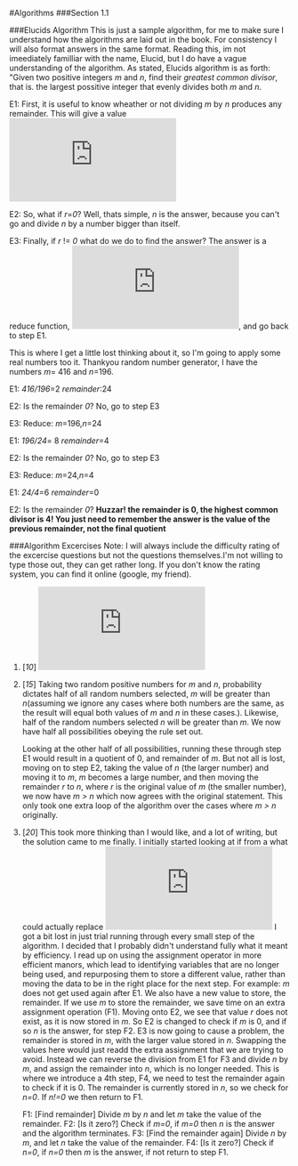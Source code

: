#Algorithms
###Section 1.1

###Elucids Algorithm
This is just a sample algorithm, for me to make sure I understand how the algorithms are laid out in the book. For consistency I will also format answers in the same format.
Reading this, im not imeediately familliar with the name, Elucid, but I do have a vague understanding of the algorithm.
As stated, Elucids algorithm is as forth: "Given two positive integers _m_ and _n_, find their _greatest common divisor_, that is. the largest possitive integer that evenly divides both _m_ and _n_.

E1: First, it is useful to know wheather or not dividing _m_ by _n_ produces any remainder. This will give a value ![equation](http://latex.codecogs.com/gif.latex?0%20%5Cleq%20r%3C%20n)

E2: So, what if _r_=_0_? Well, thats simple, _n_ is the answer, because you can't go and divide _n_ by a number bigger than itself.

E3: Finally, if _r_ != _0_ what do we do to find the answer? The answer is a reduce function, ![equation2](http://latex.codecogs.com/gif.latex?m%5Cleftarrow%26%20n%2C%26%20n%26%20%5Cleftarrow%26%20r), and go back to step E1.

This is where I get a little lost thinking about it, so I'm going to apply some real numbers too it. 
Thankyou random number generator, I have the numbers _m_= 416 and _n_=196.

E1: _416/196_=2 _remainder_:24

E2: Is the remainder _0_? No, go to step E3

E3: Reduce: _m_=196,_n_=24

E1: _196/24_= 8 _remainder_=4

E2: Is the remainder _0_? No, go to step E3

E3: Reduce: _m_=24,_n_=4

E1: _24/4_=6 _remainder_=0

E2: Is the remainder _0_? **Huzzar! the remainder is 0, the highest common divisor is 4! You just need to remember the answer is the value of the previous remainder, not the final quotient**

###Algorithm Excercises
Note: I will always include the difficulty rating of the excercise questions but not the questions themselves.I'm not willing to type those out, they can get rather long. If you don't know the rating system, you can find it online (google, my friend).

1. [_10_] ![equation3](http://latex.codecogs.com/gif.latex?%5Cdpi%7B120%7D%20%5Clarge%20t%5Cleftarrow%20a%20%2C%20a%5Cleftarrow%20b%20%2C%20b%5Cleftarrow%20c%20%2C%20c%5Cleftarrow%20d%20%2C%20d%5Cleftarrow%20t)

2. [_15_] Taking two random positive numbers for _m_ and _n_, probability dictates half of all random numbers selected, _m_ will be greater than _n_(assuming we ignore any cases where both numbers are the same, as the result will equal both values of _m_ and _n_ in these cases.). Likewise, half of the random numbers selected _n_ will be greater than _m_.  We now have half all possibilities obeying the rule set out. 

    Looking at the other half of all possibilities, running these through step E1 would result in a quotient of 0, and remainder of _m_. But not all is lost, moving on to step E2, taking the value of _n_ (the larger number) and moving it to _m_, _m_ becomes a large number, and then moving the remainder _r_ to _n_, where _r_ is the original value of _m_ (the smaller number), we now have _m > n_ which now agrees with the original statement. This only took one extra loop of the algorithm over the cases where _m > n_ originally.

3. [_20_] This took more thinking than I would like, and a lot of writing, but the solution came to me finally.
    I initially started looking at if from a what could actually replace ![equation4](http://latex.codecogs.com/gif.latex?m%5Cleftarrow%266%20n) I got a bit lost in just trial running through every small step of the algorithm. I decided that I probably didn't understand fully what it meant by efficiency. I read up on using the assignment operator in more efficient manors, which lead to identifying variables that are no longer being used, and repurposing them to store a different value, rather than moving the data to be in the right place for the next step. 
    For example: _m_ does not get used again after E1. We also have a new value to store, the remainder. If we use _m_ to store the remainder, we save time on an extra assignment operation (F1). Moving onto E2, we see that value _r_ does not exist, as it is now stored in _m_. So E2 is changed to check if _m_ is 0, and if so _n_ is the answer, for step F2.
    E3 is now going to cause a problem, the remainder is stored in _m_, with the larger value stored in _n_. Swapping the values here would just readd the extra assignment that we are trying to avoid. Instead we can reverse the division from E1 for F3 and divide _n_ by _m_, and assign the remainder into _n_, which is no longer needed.
    This is where we introduce a 4th step, F4, we need to test the remainder again to check if it is 0. The remainder is currently stored in _n_, so we check for _n=0_. If _n!=0_ we then return to F1.

    F1: [Find remainder] Divide _m_ by _n_ and let _m_ take the value of the remainder.
    F2: [Is it zero?] Check if _m=0_, if _m=0_ then _n_ is the answer and the algorithm terminates.
    F3: [Find the remainder again] Divide _n_ by _m_, and let _n_ take the value of the remainder.
    F4: [Is it zero?] Check if _n=0_, if _n=0_ then _m_ is the answer, if not return to step F1.


    
